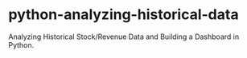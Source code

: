 # python-analyzing-historical-data
Analyzing Historical Stock/Revenue Data and Building a Dashboard in Python.
